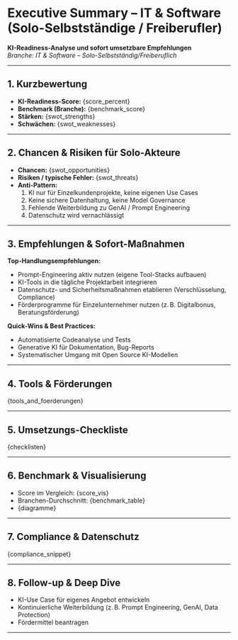 # Executive Summary – IT & Software (Solo-Selbstständige / Freiberufler)

**KI-Readiness-Analyse und sofort umsetzbare Empfehlungen**  
_Branche: IT & Software – Solo-Selbstständig/Freiberuflich_

---

## 1. Kurzbewertung

- **KI-Readiness-Score:** {score_percent}
- **Benchmark (Branche):** {benchmark_score}
- **Stärken:** {swot_strengths}
- **Schwächen:** {swot_weaknesses}

---

## 2. Chancen & Risiken für Solo-Akteure

- **Chancen:** {swot_opportunities}
- **Risiken / typische Fehler:** {swot_threats}
- **Anti-Pattern:**  
  1. KI nur für Einzelkundenprojekte, keine eigenen Use Cases  
  2. Keine sichere Datenhaltung, keine Model Governance  
  3. Fehlende Weiterbildung zu GenAI / Prompt Engineering  
  4. Datenschutz wird vernachlässigt

---

## 3. Empfehlungen & Sofort-Maßnahmen

**Top-Handlungsempfehlungen:**  
- Prompt-Engineering aktiv nutzen (eigene Tool-Stacks aufbauen)  
- KI-Tools in die tägliche Projektarbeit integrieren  
- Datenschutz- und Sicherheitsmaßnahmen etablieren (Verschlüsselung, Compliance)  
- Förderprogramme für Einzelunternehmer nutzen (z. B. Digitalbonus, Beratungsförderung)

**Quick-Wins & Best Practices:**  
- Automatisierte Codeanalyse und Tests  
- Generative KI für Dokumentation, Bug-Reports  
- Systematischer Umgang mit Open Source KI-Modellen

---

## 4. Tools & Förderungen

{tools_and_foerderungen}

---

## 5. Umsetzungs-Checkliste

{checklisten}

---

## 6. Benchmark & Visualisierung

- Score im Vergleich: {score_vis}
- Branchen-Durchschnitt: {benchmark_table}
- {diagramme}

---

## 7. Compliance & Datenschutz

{compliance_snippet}

---

## 8. Follow-up & Deep Dive

- KI-Use Case für eigenes Angebot entwickeln  
- Kontinuierliche Weiterbildung (z. B. Prompt Engineering, GenAI, Data Protection)
- Fördermittel beantragen

---

